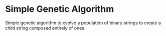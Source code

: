 # Simple Genetic Algorithm
Simple genetic algorithm to evolve a population of binary strings to create a child string composed entirely of ones.
